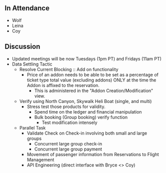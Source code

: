 
## In Attendance
- Wolf
- Leina
- Coy
## Discussion
- Updated meetings will be now Tuesdays (1pm PT) and Fridays (11am PT)
- Data Settling Tactic
	- Resolve Current Blocking :: Add on functionality
		- Price of an addon needs to be able to be set as a percentage of ticket type total value (excluding addons) ONLY at the time the Addon is affixed to the reservation.
			- This is administered in the "Addon Creation/Modification" view.
	- Verify using North Canyon,  Skywalk Heli Boat (single, and multi)
		- Stress test those products for validity.
			- Spend time on the ledger and financial manipulation
			- Bulk booking (Group booking) verify function
				- Test modification intensely
	- Parallel Task
		- Validate Check on Check-in involving both small and large groups
			- Concurrent large group check-in
			- Concurrent large group payment
		- Movement of passenger information from Reservations to Flight Management
		- API Engineering (direct interface with Bryce <> Coy)